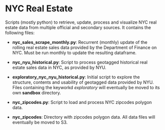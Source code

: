 # NYC Real Estate

Scripts (mostly python) to retrieve, update, process and visualize NYC real estate data from multiple official and secondary sources. It contains the following files:

* __nyc_sales_scrape_monthly.py__: Recurrent (monthly) update of the rolling real estate sales data provided by the Department of Finance on NYC. Must be run monthly to update the resulting dataframe.

* __nyc_nyu_historical.py__: Script to process geotagged historical real estate sales data in NYC, as provided by NYU.

* __exploratory_nyc_nyu_historical.py__: Initial script to explore the structure, contents and usability of geotagged data provided by NYU. Files containing the keyworkd _exploratory_ will eventually be moved to its own __sandbox__ directory.


* __nyc_zipcodes.py__: Script to load and process NYC zipcodes polygon data.

* __nyc_zipcodes__: Directory with zipcodes polygon data. All data files will eventually be moved to S3.
